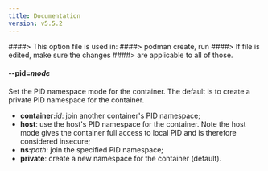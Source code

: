 ```yaml
---
title: Documentation
version: v5.5.2
---
```


####> This option file is used in:
####>   podman create, run
####> If file is edited, make sure the changes
####> are applicable to all of those.
#### **--pid**=*mode*

Set the PID namespace mode for the container.
The default is to create a private PID namespace for the container.

- **container:**_id_: join another container's PID namespace;
- **host**: use the host's PID namespace for the container. Note the host mode gives the container full access to local PID and is therefore considered insecure;
- **ns:**_path_: join the specified PID namespace;
- **private**: create a new namespace for the container (default).
